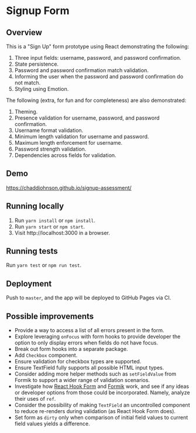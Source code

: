 # Signup Form

## Overview

This is a "Sign Up" form prototype using React demonstrating the following:

1. Three input fields: username, password, and password confirmation.
1. State persistence.
1. Password and password confirmation match validation.
1. Informing the user when the password and password confirmation do not match.
1. Styling using Emotion.

The following (extra, for fun and for completeness) are also demonstrated:

1. Theming.
1. Presence validation for username, password, and password confirmation.
1. Username format validation.
1. Minimum length validation for username and password.
1. Maximum length enforcement for username.
1. Password strength validation.
1. Dependencies across fields for validation.

## Demo

https://chaddjohnson.github.io/signup-assessment/

## Running locally

1. Run `yarn install` or `npm install`.
1. Run `yarn start` or `npm start`.
1. Visit http://localhost:3000 in a browser.

## Running tests

Run `yarn test` or `npm run test`.

## Deployment

Push to `master`, and the app will be deployed to GitHub Pages via CI.

## Possible improvements

- Provide a way to access a list of all errors present in the form.
- Explore leveraging `onFocus` with form hooks to provide developer the option to only display errors when fields do not have focus.
- Break out form hooks into a separate package.
- Add `Checkbox` component.
- Ensure validation for checkbox types are supported.
- Ensure TextField fully supports all possible HTML input types.
- Consider adding more helper methods such as `setFieldValue` from Formik to support a wider range of validation scenarios.
- Investigate how [React Hook Form](https://react-hook-form.com/) and [Formik](https://jaredpalmer.com/formik/) work, and see if any ideas or developer options from those could be incorporated. Namely, analyze their uses of `ref`.
- Consider the possibility of making `TextField` an uncontrolled component to reduce re-renders during validation (as React Hook Form does).
- Set form as `dirty` only when comparison of initial field values to current field values yields a difference.
